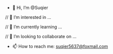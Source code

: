 - 👋 Hi, I’m @Suqier

// 👀 I’m interested in ...

// 🌱 I’m currently learning ...

// 💞️ I’m looking to collaborate on ...

- 📫 How to reach me: suqier5637@foxmail.com

<!---
Suqier/Suqier is a ✨ special ✨ repository because its `README.md` (this file) appears on your GitHub profile.
You can click the Preview link to take a look at your changes.
--->
